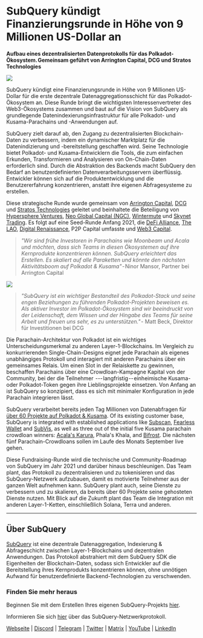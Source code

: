 # SubQuery kündigt Finanzierungsrunde in Höhe von 9 Millionen US-Dollar an

**Aufbau eines dezentralisierten Datenprotokolls für das Polkadot-Ökosystem. Gemeinsam geführt von Arrington Capital, DCG und Stratos Technologies**

![](https://cdn-images-1.medium.com/max/1600/0*PR4oqrB9Am03VseR)

SubQuery kündigt eine Finanzierungsrunde in Höhe von 9 Millionen US-Dollar für die erste dezentrale Datenaggregationsschicht für das Polkadot-Ökosystem an. Diese Runde bringt die wichtigsten Interessenvertreter des Web3-Ökosystems zusammen und baut auf die Vision von SubQuery als grundlegende Datenindexierungsinfrastruktur für alle Polkadot- und Kusama-Parachains und -Anwendungen auf.

SubQuery zielt darauf ab, den Zugang zu dezentralisierten Blockchain-Daten zu verbessern, indem ein dynamischer Marktplatz für die Datenindizierung und -bereitstellung geschaffen wird. Seine Technologie bietet Polkadot- und Kusama-Entwicklern die Tools, die zum einfachen Erkunden, Transformieren und Analysieren von On-Chain-Daten erforderlich sind. Durch die Abstraktion des Backends macht SubQuery den Bedarf an benutzerdefinierten Datenverarbeitungsservern überflüssig. Entwickler können sich auf die Produktentwicklung und die Benutzererfahrung konzentrieren, anstatt ihre eigenen Abfragesysteme zu erstellen.

Diese strategische Runde wurde gemeinsam von [Arrington Capital](https://arringtonxrpcapital.com/), [DCG](https://dcg.co/) und [Stratos Technologies](https://www.stratoslp.com/) geleitet und beinhaltete die Beteiligung von [Hypersphere Ventures](https://hypersphere.ventures/), [Neo Global Capital (NGC)](http://ngc.fund/), [Wintermute](https://www.wintermute.com/) und [Skynet Trading](http://skynettrading.com/). Es folgt auf eine Seed-Runde Anfang 2021, die [DeFi Alliance](https://defialliance.co/), [The LAO](https://www.thelao.io/), [Digital Renaissance](https://drf.ee/), P2P Capital umfasste und [Web3 Capital](https://web3.capital/).

> *"Wir sind frühe Investoren in Parachains wie Moonbeam und Acala und möchten, dass sich Teams in diesen Ökosystemen auf ihre Kernprodukte konzentrieren können. SubQuery erleichtert das Erstellen. Es skaliert auf alle Paraketten und könnte den nächsten Aktivitätsboom auf Polkadot & Kusama"* - Ninor Mansor, Partner bei Arrington Capital

![](https://cdn-images-1.medium.com/max/1600/1*j4VHuY_BgjkYv_bQ6_DmcQ.gif)

> *"SubQuery ist ein wichtiger Bestandteil des Polkadot-Stack und seine engen Beziehungen zu führenden Polkadot-Projekten beweisen es. Als aktiver Investor im Polkadot-Ökosystem sind wir beeindruckt von der Leidenschaft, dem Wissen und der Hingabe des Teams für seine Arbeit und freuen uns sehr, es zu unterstützen."* - Matt Beck, Direktor für Investitionen bei DCG

Die Parachain-Architektur von Polkadot ist ein wichtiges Unterscheidungsmerkmal zu anderen Layer-1-Blockchains. Im Vergleich zu konkurrierenden Single-Chain-Designs eignet jede Parachain als eigenes unabhängiges Protokoll und interagiert mit anderen Parachains über ein gemeinsames Relais. Um einen Slot in der Relaiskette zu gewinnen, beschaffen Parachains über eine Crowdloan-Kampagne Kapital von der Community, bei der die Teilnehmer  --- langfristig -- einheimische Kusama- oder Polkadot-Token gegen ihre Lieblingsprojekte einsetzen. Von Anfang an ist SubQuery so konzipiert, dass es sich mit minimaler Konfiguration in jede Parachain integrieren lässt.

SubQuery verarbeitet bereits jeden Tag Millionen von Datenabfragen für [über 60 Projekte auf Polkadot & Kusama](https://explorer.subquery.network/). Of its existing customer base, SubQuery is integrated with established applications like [Subscan](../customer_announcements/20210901-Subscans-Multi-Signature-Tool.md), [Fearless Wallet](https://explorer.subquery.network/subquery/ef1rspb/fearless-wallet) and [SubVis](../customer_announcements/20210622-Explore-Kusama-Auctions-with-Subvis.io-and-SubQuery.md), as well as three out of the initial five Kusama parachain crowdloan winners: [Acala's Karura](../customer_announcements/20210819-Karura-Integrates-with-SubQuery-to-Aggregate-and-Serve-DeFi-Data-to-Kusama-Builders.md), Phala's Khala, and [Bifrost](../customer_announcements/20210416-Bifrost-chooses-SubQuery-to-provide-the-data-for-their-new-dApp.md). Die nächsten fünf Parachain-Crowdloans sollen im Laufe des Monats September live gehen.

Diese Fundraising-Runde wird die technische und Community-Roadmap von SubQuery im Jahr 2021 und darüber hinaus beschleunigen. Das Team plant, das Protokoll zu dezentralisieren und zu tokenisieren und das SubQuery-Netzwerk aufzubauen, damit es motivierte Teilnehmer aus der ganzen Welt aufnehmen kann. SubQuery plant auch, seine Dienste zu verbessern und zu skalieren, da bereits über 60 Projekte seine gehosteten Dienste nutzen. Mit Blick auf die Zukunft plant das Team die Integration mit anderen Layer-1-Ketten, einschließlich Solana, Terra und anderen.

---

## Über SubQuery

[SubQuery](https://subquery.network) ist eine dezentrale Datenaggregation, Indexierung & Abfrageschicht zwischen Layer-1-Blockchains und dezentralen Anwendungen. Das Protokoll abstrahiert mit dem SubQuery SDK die Eigenheiten der Blockchain-Daten, sodass sich Entwickler auf die Bereitstellung ihres Kernprodukts konzentrieren können, ohne unnötigen Aufwand für benutzerdefinierte Backend-Technologien zu verschwenden.

### Finden Sie mehr heraus

Beginnen Sie mit dem Erstellen Ihres eigenen SubQuery-Projekts [hier](https://doc.subquery.network/).

Informieren Sie sich [hier](https://static.subquery.network/whitepaper.pdf) über das SubQuery-Netzwerkprotokoll.

[Webseite](https://subquery.network/) | [Discord](https://discord.com/invite/78zg8aBSMG) | [Telegram](https://t.me/subquerynetwork) | [Twitter](https://twitter.com/subquerynetwork) | [Matrix](https://matrix.to/#/#subquery:matrix.org) | [YouTube](https://www.youtube.com/channel/UCi1a6NUUjegcLHDFLr7CqLw) | [LinkedIn](https://www.linkedin.com/company/subquery)
